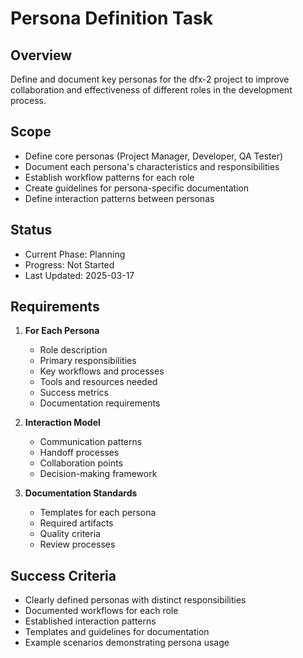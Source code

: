 # Persona Definition Task

## Overview

Define and document key personas for the dfx-2 project to improve collaboration and effectiveness of different roles in the development process.

## Scope

- Define core personas (Project Manager, Developer, QA Tester)
- Document each persona's characteristics and responsibilities
- Establish workflow patterns for each role
- Create guidelines for persona-specific documentation
- Define interaction patterns between personas

## Status

- Current Phase: Planning
- Progress: Not Started
- Last Updated: 2025-03-17

## Requirements

1. **For Each Persona**

   - Role description
   - Primary responsibilities
   - Key workflows and processes
   - Tools and resources needed
   - Success metrics
   - Documentation requirements

2. **Interaction Model**

   - Communication patterns
   - Handoff processes
   - Collaboration points
   - Decision-making framework

3. **Documentation Standards**
   - Templates for each persona
   - Required artifacts
   - Quality criteria
   - Review processes

## Success Criteria

- Clearly defined personas with distinct responsibilities
- Documented workflows for each role
- Established interaction patterns
- Templates and guidelines for documentation
- Example scenarios demonstrating persona usage
